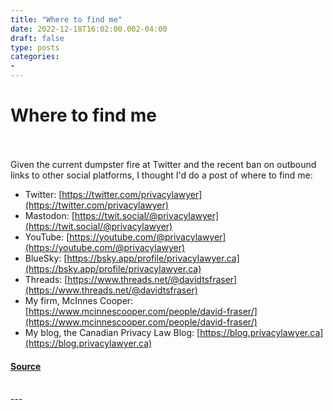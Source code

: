 ```yaml
---
title: "Where to find me"
date: 2022-12-18T16:02:00.002-04:00
draft: false
type: posts
categories: 
- 
---
```

# Where to find me

<br/>

<br/>
Given the current dumpster fire at Twitter and the recent ban on outbound links to other social platforms, I thought I'd do a post of where to find me:

-   Twitter: [https://twitter.com/privacylawyer](https://twitter.com/privacylawyer)
-   Mastodon: [https://twit.social/@privacylawyer](https://twit.social/@privacylawyer)
-   YouTube: [https://youtube.com/@privacylawyer](https://youtube.com/@privacylawyer)
-   BlueSky: [https://bsky.app/profile/privacylawyer.ca](https://bsky.app/profile/privacylawyer.ca)
-   Threads: [https://www.threads.net/@davidtsfraser](https://www.threads.net/@davidtsfraser)
-   My firm, McInnes Cooper: [https://www.mcinnescooper.com/people/david-fraser/](https://www.mcinnescooper.com/people/david-fraser/)
-   My blog, the Canadian Privacy Law Blog: [https://blog.privacylawyer.ca](https://blog.privacylawyer.ca)

<!-- google\_ad\_client = "pub-2534906746401214"; //728x15, created 12/29/07 google\_ad\_slot = "1518476471"; google\_ad\_width = 728; google\_ad\_height = 15; //-->

#### [Source](http://blog.privacylawyer.ca/feeds/4999868678134224339/comments/default)

<br/>
---
